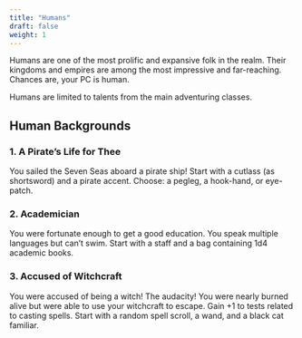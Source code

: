 ```yaml
---
title: "Humans"
draft: false
weight: 1
---
```


Humans are one of the most prolific and expansive folk in the realm. Their kingdoms and empires are among the most impressive and far-reaching. Chances are, your PC is human. 

Humans are limited to talents from the main adventuring classes.

## Human Backgrounds

### 1. A Pirate’s Life for Thee
You sailed the Seven Seas aboard a pirate ship! Start with a cutlass (as shortsword) and a pirate accent. Choose: a pegleg, a hook-hand, or eye-patch.

### 2. Academician
You were fortunate enough to get a good education. You speak multiple languages but can’t swim. Start with a staff and a bag containing 1d4 academic books.

### 3. Accused of Witchcraft
You were accused of being a witch! The audacity! You were nearly burned alive but were able to use your witchcraft to escape. Gain +1 to tests related to casting spells. Start with a random spell scroll, a wand, and a black cat familiar.